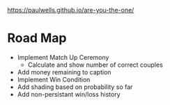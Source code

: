 https://paulwells.github.io/are-you-the-one/

# Road Map
- Implement Match Up Ceremony
  - Calculate and show number of correct couples
- Add money remaining to caption
- Implement Win Condition
- Add shading based on probability so far
- Add non-persistant win/loss history